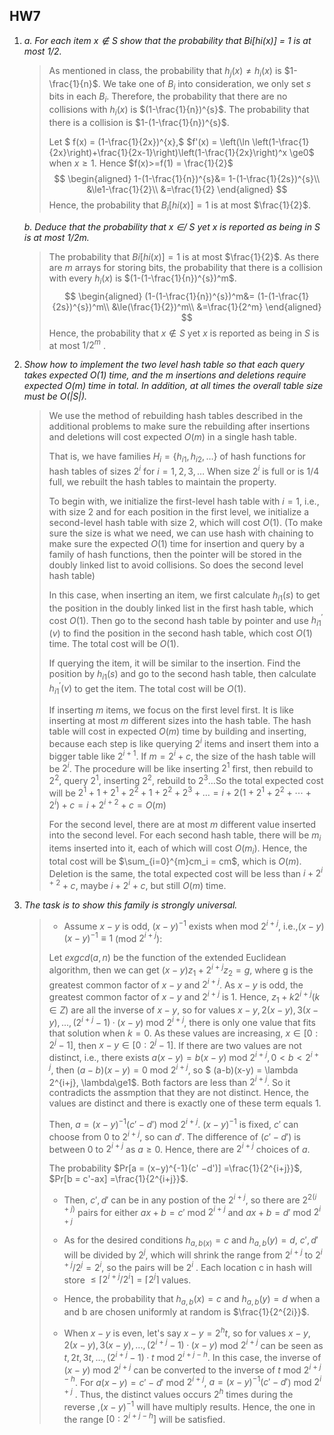 ## HW7

1. *a. For each item $x \notin S$ show that the probability that Bi[hi(x)] = 1 is at most 1/2.*

   >As mentioned in class, the probability that $h_j(x)\neq h_i(x)$ is $1-\frac{1}{n}$. We take one of $B_i$ into consideration, we only set $s$ bits in each $B_i$. Therefore, the probability that there are no collisions with $h_i(x)$ is $(1-\frac{1}{n})^{s}$. The probability that there is a collision is $1-(1-\frac{1}{n})^{s}$. 
   >
   >Let $ f(x) = (1-\frac{1}{2x})^{x},$ $f'(x) = \left(\ln \left(1-\frac{1}{2x}\right)+\frac{1}{2x-1}\right)\left(1-\frac{1}{2x}\right)^x \ge0$ when $x\ge1$. Hence $f(x)>=f(1) = \frac{1}{2}$
   >$$
   >\begin{aligned}
   >1-(1-\frac{1}{n})^{s}&= 1-(1-\frac{1}{2s})^{s}\\
   >&\le1-\frac{1}{2}\\
   >&=\frac{1}{2}
   >\end{aligned}
   >$$
   >Hence, the probability that $B_i[hi(x)] = 1$ is at most $\frac{1}{2}$.
   
   *b. Deduce that the probability that x ∈/ S yet x is reported as being in S is at most 1/2m.*
   
   >The probability that $Bi[hi(x)] = 1$ is at most $\frac{1}{2}$. As there are $m$ arrays for storing bits, the probability that there is a collision with every $h_i(x)$ is $(1-(1-\frac{1}{n})^{s})^m$.
   >$$
   >\begin{aligned}
   >(1-(1-\frac{1}{n})^{s})^m&= (1-(1-\frac{1}{2s})^{s})^m\\
   >&\le(\frac{1}{2})^m\\
   >&=\frac{1}{2^m}
   >\end{aligned}
   >$$
   >Hence, the probability that $x \notin S$ yet $x$ is reported as being in $S$ is at most $1/2^m$ .
   >
   >

2. *Show how to implement the two level hash table so that each query takes expected O(1) time, and the m insertions and deletions require expected O(m) time in total. In addition, at all times the overall table size must be O(|S|).*

   >We use the method of rebuilding hash tables described in the additional problems to make sure the rebuilding after insertions and deletions will cost expected $O(m)$ in a single hash table.
   >
   >That is, we have families $H_i = \{h_{i1}, h_{i2}, \dots\}$ of hash functions for hash tables of sizes $2^i$ for $i =1,2,3,\dots$ When size $2^i$ is full or is $1/4$ full, we rebuilt the hash tables to maintain the property.
   >
   >To begin with, we initialize the first-level hash table with $i=1$, i.e., with size $2$ and for each position in the first level, we initialize a second-level hash table with size $2$, which will cost $O(1)$. (To make sure the size is what we need, we can use hash with chaining to make sure the expected $O(1)$ time for insertion and query by a family of hash functions, then the pointer will be stored in the doubly linked list to avoid collisions. So does the second level hash table)
   >
   >In this case, when inserting an item, we first calculate $h_{i1}(s)$ to get the position in the doubly linked list in the first hash table, which cost $O(1)$. Then go to the second hash table by pointer and use $h^{'}_{i1}(v)$ to find the position in the second hash table, which cost $O(1)$ time. The total cost will be $O(1)$.
   >
   >If querying the item, it will be similar to the insertion. Find the position by  $h_{i1}(s)$ and go to the second hash table, then calculate $h^{'}_{i1}(v)$ to get the item. The total cost will be $O(1)$.
   >
   >If inserting $m$ items, we focus on the first level first. It is like inserting at most $m$ different sizes into the hash table.  The hash table will cost in expected $O(m)$ time by building and inserting, because each step is like querying $2^i$ items and insert them into a bigger table like $2^{i+1}$. If $m=2^i+c$, the size of the hash table will be $2^i$. The procedure will be like inserting $2^1$ first, then rebuild to $2^2$, query $2^1$, inserting $2^2$, rebuild to $2^3\dots$So the total expected cost will be $2^1+1+2^1+2^2+1+2^2+2^3+\dots=i+2(1+2^1+2^2+\cdots+2^{i})+c=i+2^{i+2}+c=O(m)$
   >
   >For the second level, there are at most $m$ different value inserted into the second level. For each second hash table, there will be $m_i$ items inserted into it, each of which will cost $O(m_i)$. Hence, the total cost will be $\sum_{i=0}^{m}cm_i = cm$, which is $O(m)$. Deletion is the same, the total expected cost will be less than $i+2^{i+2}+c$, maybe $i+2^{i}+c$, but still $O(m)$ time.

3. *The task is to show this family is strongly universal.*

   >+ Assume $x-y$ is odd, $(x-y)^{-1}$ exists when mod $2^{i+j}$, i.e.,$(x-y)(x-y)^{-1}≡1$ (mod $2^{i+j}$):
   >
   >  Let $exgcd(a,n)$ be the function of the extended Euclidean algorithm, then we can get $(x-y)z_1+2^{i+j}z_2=g$, where g is the greatest common factor of $x-y$ and $2^{i+j}$. As $x-y$ is odd, the greatest common factor of $x-y$ and $2^{i+j}$ is 1. Hence, $z_1+k2^{i+j}(k\in Z)$ are all the  inverse of $x-y$, so for values $x−y, 2(x−y), 3(x−y), . . . , (2^{i+j} −1)·(x−y)$ mod $2^{i+j}$, there is only one value that fits that solution when $k=0$. As these values are increasing, $x\in[0:2^j-1]$, then $x-y\in [0:2^j-1]$. If there are two values are not distinct, i.e., there exists $a(x-y) = b(x-y)$ mod $2^{i+j}, 0<b<2^{i+j}$, then $(a-b)(x-y) = 0$ mod $2^{i+j}$, so $ (a-b)(x-y) = \lambda 2^{i+j}, \lambda\ge1$. Both factors are less than $2^{i+j}$. So it contradicts the assmption that they are not distinct. Hence, the values are distinct and there is exactly one of these term equals 1. 
   >
   >  Then, $a = (x−y)^{-1}(c' −d')$ mod $2^{i+j}$. $(x-y)^{-1}$ is fixed, $c'$ can choose from 0 to $2^{i+j}$, so can $d'$. The difference of $(c'-d')$ is between 0 to $2^{i+j}$ as $a\ge0$. Hence, there are $2^{i+j}$ choices of $a$.  
   >
   >  The probability $Pr[a = (x−y)^{-1}(c' −d')] =\frac{1}{2^{i+j}}$, $Pr[b = c'-ax] =\frac{1}{2^{i+j}}$.
   >
   >+ Then, $c',d'$ can be in any postion of the $2^{i+j}$, so there are $2^{2(i+j)}$ pairs for either $ax+b = c'$ mod $2^{i+j}$ and $ax+b = d'$ mod $2^{i+j}$
   >
   >+ As for the desired conditions $h_{a,b(x)} = c$ and $h_{a,b}(y) = d$, $c',d'$ will be divided by $2^j$, which will shrink the range from $2^{i+j}$ to $2^{i+j}/2^j = 2^i$, so the pairs will be $2^i$ . Each location c in hash will store  $\le \lceil{2^{i+j}/2^i}\rceil = \lceil{2^j}\rceil$ values.
   >
   >+ Hence, the probability that  $h_{a,b}(x) = c$ and $h_{a,b}(y) = d$ when a and b are chosen uniformly at random is $\frac{1}{2^{2i}}$.
   >
   >+ When $x-y$ is even, let's say $x-y = 2^ht$, so for values $x−y, 2(x−y), 3(x−y), . . . , (2^{i+j} −1)·(x−y)$ mod $2^{i+j}$ can be seen as $t, 2t, 3t, . . . , (2^{i+j} −1)·t$ mod $2^{i+j-h}$. In this case, the inverse of $(x-y)$ mod $2^{i+j}$ can be converted to the inverse of $t$ mod $2^{i+j-h}$. For $a(x−y) = c' −d'$ mod $2^{i+j}$, $a=(x−y)^{-1}( c' −d'$) mod $2^{i+j}$ .  Thus, the distinct values occurs $2^h$ times during the reverse ,$(x-y)^{-1}$ will have multiply results. Hence, the one in the range $[0:2^{i+j−h}]$ will be satisfied. 

